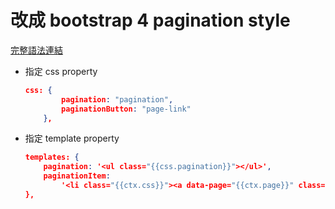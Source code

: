 # 改成 bootstrap 4 pagination style

[完整語法連結](<../ajax/以 post json 方式取得分頁資料.md>)

- 指定 css property

  ```json
  css: {
          pagination: "pagination",
          paginationButton: "page-link"
      },
  ```

- 指定 template property

  ```json
  templates: {
      pagination: '<ul class="{{css.pagination}}"></ul>',
      paginationItem:
          '<li class="{{ctx.css}}"><a data-page="{{ctx.page}}" class="{{css.paginationButton}}" href="#"><span aria-hidden="true">{{ctx.text}}</span></a></li>'
  },
  ```
